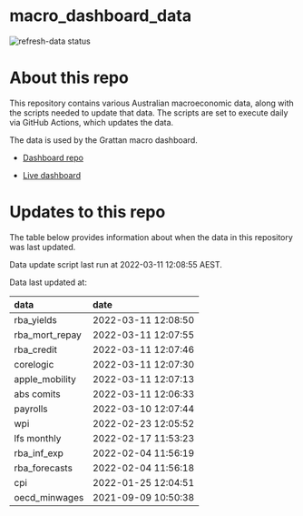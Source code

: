 
<!-- README.md is generated from README.Rmd. Please edit that file -->

# macro\_dashboard\_data

<!-- badges: start -->

![refresh-data
status](https://github.com/grattan/macro_dashboard_data/workflows/refresh-data/badge.svg)

<!-- badges: end -->

# About this repo

This repository contains various Australian macroeconomic data, along
with the scripts needed to update that data. The scripts are set to
execute daily via GitHub Actions, which updates the data.

The data is used by the Grattan macro dashboard.

  - [Dashboard repo](https://github.com/grattan/macrodashboard)

  - [Live dashboard](https://mattcowgill.shinyapps.io/macrodashboard/)

# Updates to this repo

The table below provides information about when the data in this
repository was last updated.

Data update script last run at 2022-03-11 12:08:55 AEST.

Data last updated at:

| data             | date                |
| :--------------- | :------------------ |
| rba\_yields      | 2022-03-11 12:08:50 |
| rba\_mort\_repay | 2022-03-11 12:07:55 |
| rba\_credit      | 2022-03-11 12:07:46 |
| corelogic        | 2022-03-11 12:07:30 |
| apple\_mobility  | 2022-03-11 12:07:13 |
| abs comits       | 2022-03-11 12:06:33 |
| payrolls         | 2022-03-10 12:07:44 |
| wpi              | 2022-02-23 12:05:52 |
| lfs monthly      | 2022-02-17 11:53:23 |
| rba\_inf\_exp    | 2022-02-04 11:56:19 |
| rba\_forecasts   | 2022-02-04 11:56:18 |
| cpi              | 2022-01-25 12:04:51 |
| oecd\_minwages   | 2021-09-09 10:50:38 |
